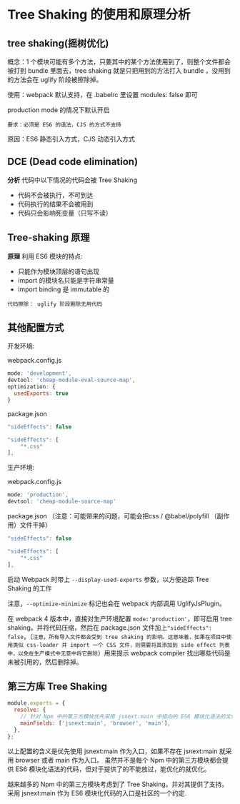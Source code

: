 # Tree Shaking 的使用和原理分析

## tree shaking(摇树优化)

概念：1 个模块可能有多个方法，只要其中的某个方法使用到了，则整个文件都会被打到 bundle 里面去，tree shaking 就是只把用到的方法打入 bundle ，没用到的方法会在 uglify 阶段被擦除掉。

使用：webpack 默认支持，在 .babelrc ⾥设置 modules: false 即可

production mode 的情况下默认开启

`要求：必须是 ES6 的语法，CJS 的方式不支持`

原因：ES6 静态引入方式，CJS 动态引入方式

## DCE (Dead code elimination)

**分析** 代码中以下情况的代码会被 Tree Shaking

- 代码不会被执行，不可到达
- 代码执行的结果不会被用到
- 代码只会影响死变量（只写不读）

## Tree-shaking 原理

**原理** 利用 ES6 模块的特点:

- 只能作为模块顶层的语句出现
- import 的模块名只能是字符串常量
- import binding 是 immutable 的

`代码擦除： uglify 阶段删除无用代码`

## 其他配置方式

开发环境:

webpack.config.js

```js
mode: 'development',
devtool: 'cheap-module-eval-source-map',
optimization: {
  usedExports: true
}
```

package.json

```js
"sideEffects": false

"sideEffects": [
    "*.css"
],
```

生产环境:

webpack.config.js

```js
mode: 'production',
devtool: 'cheap-module-source-map'
```

package.json （注意：可能带来的问题，可能会把css / @babel/polyfill （副作用）文件干掉）

```js
"sideEffects": false

"sideEffects": [
    "*.css"
],
```

启动 Webpack 时带上 `--display-used-exports` 参数，以方便追踪 Tree Shaking 的工作

注意，`--optimize-minimize` 标记也会在 webpack 内部调用 UglifyJsPlugin。

在 webpack 4 版本中，直接对生产环境配置 `mode:'production'`，即可启用 tree shaking，并将代码压缩，然后在 package.json 文件加上`"sideEffects": false`，（`注意，所有导入文件都会受到 tree shaking 的影响。这意味着，如果在项目中使用类似 css-loader 并 import 一个 CSS 文件，则需要将其添加到 side effect 列表中，以免在生产模式中无意中将它删除`）用来提示 webpack compiler 找出哪些代码是未被引用的，然后删除掉。

## 第三方库 Tree Shaking

```js
module.exports = {
  resolve: {
    // 针对 Npm 中的第三方模块优先采用 jsnext:main 中指向的 ES6 模块化语法的文件
    mainFields: ['jsnext:main', 'browser', 'main'],
  },
};
```

以上配置的含义是优先使用 jsnext:main 作为入口，如果不存在 jsnext:main 就采用 browser 或者 main 作为入口。 虽然并不是每个 Npm 中的第三方模块都会提供 ES6 模块化语法的代码，但对于提供了的不能放过，能优化的就优化。

越来越多的 Npm 中的第三方模块考虑到了 Tree Shaking，并对其提供了支持。 采用 jsnext:main 作为 ES6 模块化代码的入口是社区的一个约定.
